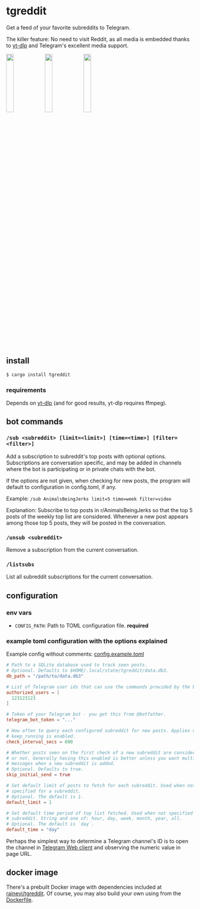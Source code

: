 # tgreddit

Get a feed of your favorite subreddits to Telegram.

The killer feature: No need to visit Reddit, as all media is embedded thanks to
[yt-dlp](yt-dlp) and Telegram's excellent media support.

<img align=left src="https://user-images.githubusercontent.com/11027/177398248-31e122d4-7e12-4986-9742-5f5a56c2529d.PNG" width=20% height=20%>
<img align=left src="https://user-images.githubusercontent.com/11027/177400544-685a89d0-3c2f-4e1a-8bc5-7802d0c6180d.jpeg" width=20% height=20%>
<img src="https://user-images.githubusercontent.com/11027/177397025-f1cdf171-ec0d-4f4a-aa3b-05ecacbb63bd.PNG" width=20% height=20%>

## install

```sh
$ cargo install tgreddit
```

### requirements

Depends on [yt-dlp](yt-dlp) (and for good results, yt-dlp requires ffmpeg).

## bot commands

### `/sub <subreddit> [limit=<limit>] [time=<time>] [filter=<filter>]`

Add a subscription to subreddit's top posts with optional options. Subscriptions
are conversation specific, and may be added in channels where the bot is
participating or in private chats with the bot.

If the options are not given, when checking for new posts, the program will
default to configuration in config.toml, if any.

Example: `/sub AnimalsBeingJerks limit=5 time=week filter=video`

Explanation: Subscribe to top posts in r/AnimalsBeingJerks so that the top 5
posts of the weekly top list are considered. Whenever a new post appears among
those top 5 posts, they will be posted in the conversation.

### `/unsub <subreddit>`

Remove a subscription from the current conversation.

### `/listsubs`

List all subreddit subscriptions for the current conversation.

## configuration

### env vars

- `CONFIG_PATH`: Path to TOML configuration file. **required**

### example toml configuration with the options explained

Example config without comments:
[config.example.toml](https://raw.githubusercontent.com/raine/tgreddit/master/config.example.toml)

```toml
# Path to a SQLite database used to track seen posts.
# Optional. Defaults to $HOME/.local/state/tgreddit/data.db3.
db_path = "/path/to/data.db3"

# List of Telegram user ids that can use the commands provided by the bot.
authorized_users = [
  123123123
]

# Token of your Telegram bot - you get this from @botfather.
telegram_bot_token = "..."

# How often to query each configured subreddit for new posts. Applies only if
# keep_running is enabled.
check_interval_secs = 600

# Whether posts seen on the first check of a new subreddit are considered new
# or not. Generally having this enabled is better unless you want multiple new
# messages when a new subreddit is added.
# Optional. Defaults to true.
skip_initial_send = true

# Set default limit of posts to fetch for each subreddit. Used when not
# specified for a subreddit.
# Optional. The default is 1.
default_limit = 1

# Set default time period of top list fetched. Used when not specified for a
# subreddit. String and one of: hour, day, week, month, year, all.
# Optional. The default is `day`.
default_time = "day"
```

Perhaps the simplest way to determine a Telegram channel's ID is to open the
channel in [Telegram Web client][telegram-web] and observing the numeric value
in page URL.

## docker image

There's a prebuilt Docker image with dependencies included at
[rainevi/tgreddit](https://hub.docker.com/repository/docker/rainevi/tgreddit).
Of course, you may also build your own using from the
[Dockerfile](https://raw.githubusercontent.com/raine/tgreddit/master/Dockerfile).

[yt-dlp]: https://github.com/yt-dlp/yt-dlp
[telegram-web]: https://web.telegram.org/
